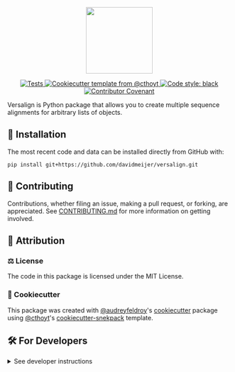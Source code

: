<p align="center">
    <img 
        src="https://github.com/davidmeijer/versalign/blob/main/logo.png" 
        height="150"
    >
</p>

<p align="center">
    <a href="https://github.com/davidmeijer/versalign/actions/workflows/tests.yml">
        <img 
            alt="Tests" 
            src="https://github.com/davidmeijer/versalign/actions/workflows/tests.yml/badge.svg" 
        />
    </a>
    <!-- <a href="https://pypi.org/project/versalign">
        <img 
            alt="PyPI" 
            src="https://img.shields.io/pypi/v/versalign" 
        />
    </a> -->
    <!-- <a href="https://pypi.org/project/versalign">
        <img 
            alt="PyPI - Python Version" 
            src="https://img.shields.io/pypi/pyversions/versalign" 
        />
    </a> -->
    <!-- <a href="https://github.com/davidmeijer/versalign/blob/main/LICENSE">
        <img 
            alt="PyPI - License" 
            src="https://img.shields.io/pypi/l/versalign" 
        />
    </a> -->
    <!-- <a href="https://codecov.io/gh/davidmeijer/versalign/branch/main">
        <img 
            src="https://codecov.io/gh/davidmeijer/versalign/branch/main/graph/badge.svg" 
            alt="Codecov status" 
        />
    </a>   -->
    <a href="https://github.com/cthoyt/cookiecutter-python-package">
        <img 
            alt="Cookiecutter template from @cthoyt" 
            src="https://img.shields.io/badge/Cookiecutter-snekpack-blue" 
        />
    </a>
    <a href="https://github.com/psf/black">
        <img 
            src="https://img.shields.io/badge/Code%20style-black-000000.svg" 
            alt="Code style: black" 
        />
    </a>
    <a href="https://github.com/davidmeijer/versalign/blob/main/.github/CODE_OF_CONDUCT.md">
        <img 
            src="https://img.shields.io/badge/Contributor%20Covenant-2.1-4baaaa.svg" 
            alt="Contributor Covenant"
        />
    </a>
    <!-- <a href="https://doi.org/<doi>">
        <img 
            src="https://zenodo.org/badge/DOI/<doi>.svg" 
            alt="DOI"
        />
    </a> -->
</p>

Versalign is Python package that allows you to create multiple sequence alignments for arbitrary lists of objects.

<!-- ## 💪 Getting Started

... -->

## 🚀 Installation

<!-- The most recent release can be installed from
[PyPI](https://pypi.org/project/versalign/) with:

```shell
pip install versalign
``` -->

The most recent code and data can be installed directly from GitHub with:

```shell
pip install git+https://github.com/davidmeijer/versalign.git
```

## 👐 Contributing

Contributions, whether filing an issue, making a pull request, or forking, are appreciated. See
[CONTRIBUTING.md](https://github.com/davidmeijer/versalign/blob/main/.github/CONTRIBUTING.md) for more information on getting involved.

## 👋 Attribution

### ⚖️ License

The code in this package is licensed under the MIT License.

### 🍪 Cookiecutter

This package was created with [@audreyfeldroy](https://github.com/audreyfeldroy)'s
[cookiecutter](https://github.com/cookiecutter/cookiecutter) package using [@cthoyt](https://github.com/cthoyt)'s
[cookiecutter-snekpack](https://github.com/cthoyt/cookiecutter-snekpack) template.

## 🛠️ For Developers

<details>
  <summary>See developer instructions</summary>

The final section of the README is for if you want to get involved by making a code contribution.

### Development Installation

To install in development mode, use the following:

```bash
git clone git+https://github.com/davidmeijer/versalign.git
cd versalign
pip install -e .
```

### 🥼 Testing

After cloning the repository and installing `tox` with `pip install tox`, the unit tests in the `tests/` folder can be
run reproducibly with:

```shell
tox
```

Additionally, these tests are automatically re-run with each commit in a
[GitHub Action](https://github.com/davidmeijer/versalign/actions?query=workflow%3ATests).

### 📦 Making a Release

After installing the package in development mode and installing
`tox` with `pip install tox`, the commands for making a new release are contained within the `finish` environment
in `tox.ini`. Run the following from the shell:

```shell
tox -e finish
```

This script does the following:

1. Uses [Bump2Version](https://github.com/c4urself/bump2version) to switch the version number in the `setup.cfg`,
   `src/versalign/version.py`, and [`docs/source/conf.py`](docs/source/conf.py) to not have the `-dev` suffix
2. Packages the code in both a tar archive and a wheel using [`build`](https://github.com/pypa/build)
3. Uploads to PyPI using [`twine`](https://github.com/pypa/twine). Be sure to have a `.pypirc` file
   configured to avoid the need for manual input at this step
4. Push to GitHub. You'll need to make a release going with the commit where the version was bumped.
5. Bump the version to the next patch. If you made big changes and want to bump the version by minor, you can
   use `tox -e bumpversion -- minor` after.

</details>
